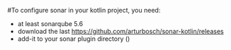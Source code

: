 #To configure sonar in your kotlin project, you need:

 * at least sonarqube 5.6
 * download the last https://github.com/arturbosch/sonar-kotlin/releases
 * add-it to your sonar plugin directory ()